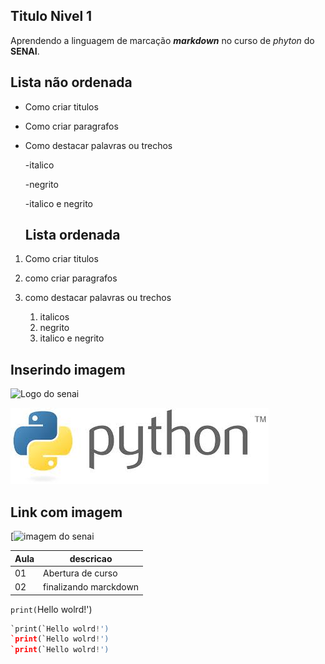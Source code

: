 ## Titulo Nivel 1 

Aprendendo a linguagem de marcação ___markdown___ no curso de _phyton_ do **SENAI**.

## Lista não ordenada 
* Como criar titulos
* Como criar paragrafos
* Como destacar palavras ou trechos 
    
    -italico
   
    -negrito

    -italico e negrito 

    ## Lista ordenada 

1. Como criar titulos 
1. como criar paragrafos 
1. como destacar palavras ou trechos 

    1. italicos
    1. negrito 
    1. italico e negrito 

## Inserindo imagem 
![Logo do senai](https://logodownload.org/wp-content/uploads/2019/08/senai-logo-0.png)

![logo python](./img/python.jfif)

## Link com imagem 


[![imagem do senai](https://logodownload.org/wp-content/uploads/2019/08/senai-logo-0.png)


| Aula | descricao |
|-|-|
|01| Abertura de curso 
|02| finalizando marckdown


`print(`Hello wolrd!')

```Python 
`print(`Hello wolrd!')
`print(`Hello wolrd!')
`print(`Hello wolrd!')
```



